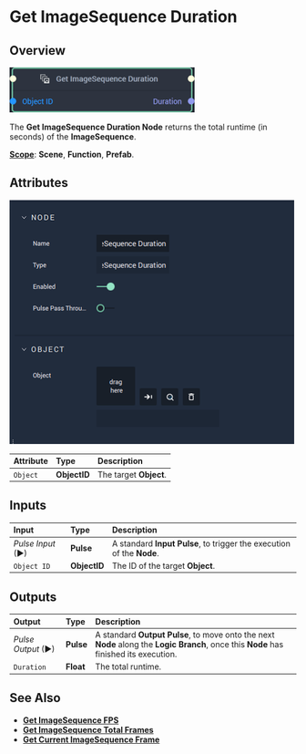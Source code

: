 # Get ImageSequence Duration

## Overview

![The Get ImageSequence Duration Node.](../../../.gitbook/assets/getimagesequencedurationnode20241.png)

The **Get ImageSequence Duration Node** returns the total runtime \(in seconds\) of the **ImageSequence**.

[**Scope**](../../overview.md#scopes): **Scene**, **Function**, **Prefab**.

## Attributes

![The Get ImageSequence Duration Node Attributes.](../../../.gitbook/assets/node-get-imagesequence-duration-attr.png)

| Attribute | Type | Description |
| :--- | :--- | :--- |
| `Object` | **ObjectID** | The target **Object**. |

## Inputs

| Input | Type | Description |
| :--- | :--- | :--- |
| _Pulse Input_ \(►\) | **Pulse** | A standard **Input Pulse**, to trigger the execution of the **Node**. |
| `Object ID` | **ObjectID** | The ID of the target **Object**. |

## Outputs

| Output | Type | Description |
| :--- | :--- | :--- |
| _Pulse Output_ \(►\) | **Pulse** | A standard **Output Pulse**, to move onto the next **Node** along the **Logic Branch**, once this **Node** has finished its execution. |
| `Duration` | **Float** | The total runtime. |

## See Also

* [**Get ImageSequence FPS**](getimagesequencefps.md)
* [**Get ImageSequence Total Frames**](getimagesequencetotalframes.md)
* [**Get Current ImageSequence Frame**](getcurrentimagesequenceframe.md)

